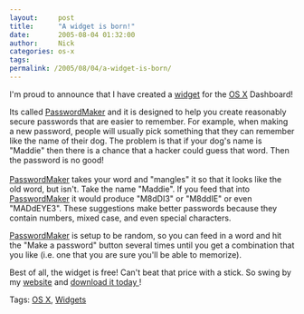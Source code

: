 ```yaml
---
layout:     post
title:      "A widget is born!"
date:       2005-08-04 01:32:00
author:     Nick
categories: os-x
tags:  
permalink: /2005/08/04/a-widget-is-born/
---
```

I'm proud to announce that I have created a [widget](http://wdb.apple.com/downloads/dashboard/) for the [OS X](http://wdb.apple.com/macosx/) Dashboard!   
  
Its called [PasswordMaker](http://ironboundsoftware.com/downloads/PasswordMaker.zip) and it is designed to help you create reasonably secure passwords that are easier to remember. For example, when making a new password, people will usually pick something that they can remember like the name of their dog. The problem is that if your dog's name is "Maddie" then there is a chance that a hacker could guess that word. Then the password is no good!  
[  
PasswordMaker](http://ironboundsoftware.com/downloads/PasswordMaker.zip) takes your word and "mangles" it so that it looks like the old word, but isn't. Take the name "Maddie". If you feed that into [ PasswordMaker](http://ironboundsoftware.com/downloads/PasswordMaker.zip) it would produce "M8dDI3" or "M8ddIE" or even "MADdEYE3". These suggestions make better passwords because they contain numbers, mixed case, and even special characters.   
  
[PasswordMaker](http://ironboundsoftware.com/downloads/PasswordMaker.zip) is setup to be random, so you can feed in a word and hit the "Make a password" button several times until you get a combination that you like (i.e. one that you are sure you'll be able to memorize).  
  
Best of all, the widget is free! Can't beat that price with a stick. So swing by my [website](http://ironboundsoftware.com/) and [download it today ](http://ironboundsoftware.com/downloads/PasswordMaker.zip)!  
  
Tags: [OS X](http://technorati.com/tag/osx), [Widgets](http://technorati.com/tag/widgets)  
  

